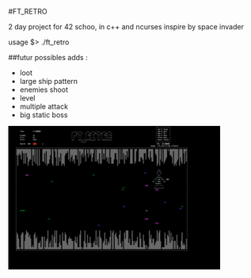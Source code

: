#FT_RETRO

2 day project for 42 schoo, in c++ and ncurses inspire by space invader

usage
    $>  ./ft_retro

##futur possibles adds :
  - loot
  - large ship pattern
  - enemies shoot
  - level
  - multiple attack
  - big static boss
  
<img align="center" z_index=1000 src="https://github.com/DevRaph/divers/blob/master/spaceRetro/FT_RETRO.png" width="85%" />

